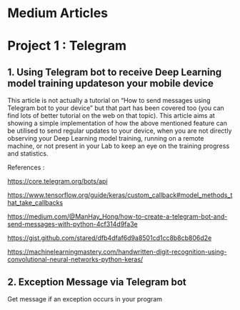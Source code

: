 # Medium Articles

# Project 1 : Telegram
## 1. Using Telegram bot to receive Deep Learning model training updateson your mobile device

This article is not actually a tutorial on “How to send messages using Telegram bot to your device” 
but that part has been covered too (you can find lots of better tutorial on the web on that topic). 
This article aims at showing a simple implementation of how the above mentioned feature can be utilised 
to send regular updates to your device, when you are not directly observing your Deep Learning model training, 
running on a remote machine, or not present in your Lab to keep an eye on the training progress and statistics.

References :

https://core.telegram.org/bots/api

https://www.tensorflow.org/guide/keras/custom_callback#model_methods_that_take_callbacks

https://medium.com/@ManHay_Hong/how-to-create-a-telegram-bot-and-send-messages-with-python-4cf314d9fa3e

https://gist.github.com/stared/dfb4dfaf6d9a8501cd1cc8b8cb806d2e

https://machinelearningmastery.com/handwritten-digit-recognition-using-convolutional-neural-networks-python-keras/

## 2. Exception Message via Telegram bot

Get message if an exception occurs in your program
